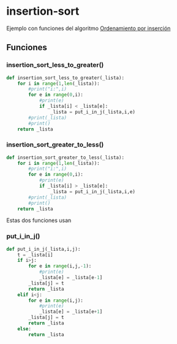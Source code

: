 # insertion-sort
Ejemplo con funciones del algoritmo [Ordenamiento por inserción](https://es.wikipedia.org/wiki/Ordenamiento_por_inserci%C3%B3n) 

## Funciones
### insertion_sort_less_to_greater()
```python
def insertion_sort_less_to_greater(_lista):
    for i in range(1,len(_lista)):
	    #print("i:",i)
		for e in range(0,i):
			#print(e)
			if _lista[i] < _lista[e]:
				_lista = put_i_in_j(_lista,i,e)
		#print(_lista)
		#print()
	return _lista
```
### insertion_sort_greater_to_less()
```python
def insertion_sort_greater_to_less(_lista):
	for i in range(1,len(_lista)):
		#print("i:",i)
		for e in range(0,i):
			#print(e)  
			if _lista[i] > _lista[e]:
				_lista = put_i_in_j(_lista,i,e)
		#print(_lista)
		#print()
	return _lista
```
Estas dos funciones usan
### put_i_in_j()
```python
def put_i_in_j(_lista,i,j):
	t = _lista[i]
	if i>j:
		for e in range(i,j,-1):
			#print(e)
			_lista[e] = _lista[e-1]
		_lista[j] = t
		return _lista
	elif i<j:
		for e in range(i,j):
			#print(e)
			_lista[e] = _lista[e+1]
		_lista[j] = t
		return _lista
	else:
		return _lista
```
